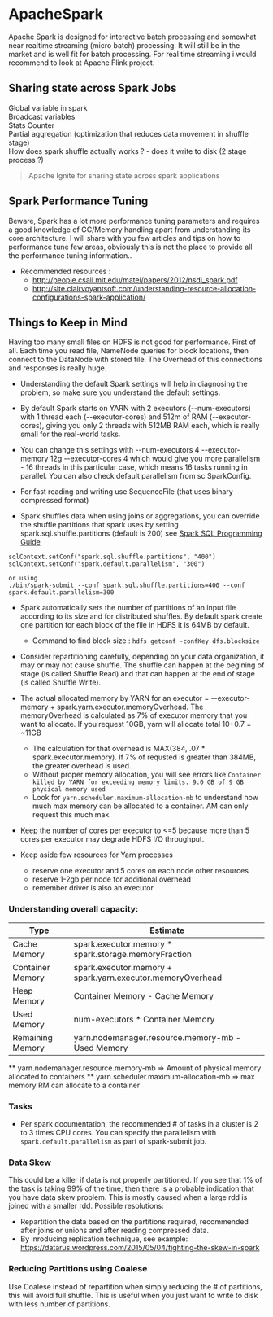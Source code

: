 # ApacheSpark
Apache Spark is designed for interactive batch processing and somewhat near realtime streaming (micro batch) processing. It will still be in the market and is well fit for batch processing. For real time streaming i would recommend to look at Apache Flink project.

## Sharing state across Spark Jobs
Global variable in spark   
Broadcast variables   
Stats Counter   
Partial aggregation (optimization that reduces data movement in shuffle stage)   
How does spark shuffle actually works ? - does it write to disk (2 stage process ?)   

 
> Apache Ignite for sharing state across spark applications

## Spark Performance Tuning
Beware, Spark has a lot more performance tuning parameters and requires a good knowledge of GC/Memory handling apart from understanding its core architecture. I will share with you few articles and tips on how to performance tune few areas, obviously this is not the place to provide all the performance tuning information..

* Recommended resources :
  * http://people.csail.mit.edu/matei/papers/2012/nsdi_spark.pdf
  * http://site.clairvoyantsoft.com/understanding-resource-allocation-configurations-spark-application/


## Things to Keep in Mind
Having too many small files on HDFS is not good for performance. First of all. Each time you read file, NameNode queries for block locations, then connect to the DataNode with stored file. The Overhead of this connections and responses is really huge.

* Understanding the  default Spark settings will help in diagnosing the problem, so make sure you understand the default settings. 
* By default Spark starts on YARN with 2 executors (--num-executors) with 1 thread each (--executor-cores) and 512m of RAM (--executor-cores), giving you only 2 threads with 512MB RAM each, which is really small for the real-world tasks.
* You can change this settings with --num-executors 4 --executor-memory 12g --executor-cores 4 which would give you more parallelism - 16 threads in this particular case, which means 16 tasks running in parallel. You can also check default parallelism from sc SparkConfig.
* For fast reading and writing use SequenceFile (that uses binary compressed format)

* Spark shuffles data when using joins or aggregations, you can override the shuffle partitions that spark uses by setting spark.sql.shuffle.partitions (default is 200) see [Spark SQL Programming Guide](http://spark.apache.org/docs/latest/sql-programming-guide.html#other-configuration-options)

```
sqlContext.setConf("spark.sql.shuffle.partitions", "400")
sqlContext.setConf("spark.default.parallelism", "300")

or using 
./bin/spark-submit --conf spark.sql.shuffle.partitions=400 --conf spark.default.parallelism=300
```
* Spark automatically sets the number of partitions of an input file according to its size and for distributed shuffles. By default spark create one partition for each block of the file in HDFS it is 64MB by default.
  * Command to find block size : `hdfs getconf -confKey dfs.blocksize`

* Consider repartitioning carefully, depending on your data organization, it may or may not cause shuffle. The shuffle can happen at the begining of stage (is called Shuffle Read) and that can happen at the end of stage (is called Shuffle Write).

* The actual allocated memory by YARN for an executor = --executor-memory + spark.yarn.executor.memoryOverhead. The memoryOverhead is calculated as 7% of executor memory that you want to allocate. If you request 10GB, yarn will allocate total 10+0.7 = ~11GB
  * The calculation for that overhead is MAX(384, .07 * spark.executor.memory). If 7% of requsted is greater than 384MB, the greater overhead is used.
  * Without proper memory allocation, you will see errors like `Container killed by YARN for exceeding memory limits. 9.0 GB of 9 GB physical memory used`
  * Look for `yarn.scheduler.maximum-allocation-mb` to understand how much max memory can be allocated to a container. AM can only request this much max.
* Keep the number of cores per executor to  <=5 because more than 5 cores per executor may degrade HDFS I/O throughput.
* Keep aside few resources for Yarn processes
  * reserve one executor and 5 cores on each node other resources
  * reserve 1-2gb per node for additional overhead
  * remember driver is also an executor

### Understanding overall capacity:

|Type|Estimate|
|------------|-------------------|
|Cache Memory |	spark.executor.memory * spark.storage.memoryFraction|
|Container Memory	| spark.executor.memory + spark.yarn.executor.memoryOverhead|
|Heap Memory	| Container Memory - Cache Memory|
|Used Memory	| num-executors * Container Memory|
|Remaining Memory	| yarn.nodemanager.resource.memory-mb - Used Memory|

** yarn.nodemanager.resource.memory-mb => Amount of physical memory allocated to containers
** yarn.scheduler.maximum-allocation-mb => max memory RM can allocate to a container

### Tasks
* Per spark documentation, the recommended # of tasks in a cluster is 2 to 3 times CPU cores. You can specify the parallelism with `spark.default.parallelism` as part of spark-submit job.

### Data Skew
This could be a killer if data is not properly partitioned. If you see that 1% of the task is taking 99% of the time, then there is a probable indication that you have data skew problem. This is mostly caused when a large rdd is joined with a smaller rdd. Possible resolutions:
* Repartition the data based on the partitions required, recommended after joins or unions and after reading compressed data.
* By inroducing replication technique, see example: https://datarus.wordpress.com/2015/05/04/fighting-the-skew-in-spark

### Reducing Partitions using Coalese
Use Coalese instead of repartition when simply reducing the # of partitions, this will avoid full shuffle. This is useful when you just want to write to disk with less number of partitions.
